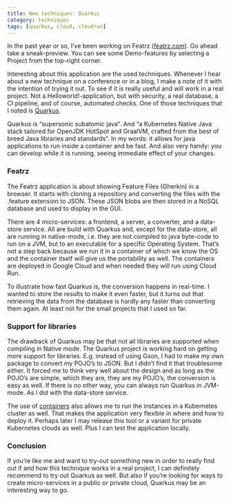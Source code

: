 ```yaml
---
title: New techniques: Quarkus
category: techniques
tags: [quarkus, cloud, cloudrun]
---
```



In the past year or so, I’ve been working on Featrz ([featrz.com](https://featrz.com/)). Go ahead take a sneak-preview. You can see some Demo-features by selecting a Project from the top-right corner.

Interesting about this application are the used techniques. Whenever I hear about a new technique on a conference or in a blog, I make a note of it with the intention of trying it out. To see if it is really useful and will work in a real project. Not a Helloworld!-application, but with security, a real database, a CI pipeline, and of course, automated checks. One of those techniques that I noted is [Quarkus](https://quarkus.io/).

Quarkus is “supersonic subatomic java“. And “a Kubernetes Native Java stack tailored for OpenJDK HotSpot and GraalVM, crafted from the best of breed Java libraries and standards“. In my words: it allows for java applications to run inside a container and be fast. And also very handy: you can develop while it is running, seeing immediate effect of your changes.

### Featrz
The Featrz application is about showing Feature Files (Gherkin) in a browser. It starts with cloning a repository and converting the files with the .feature extension to JSON. These JSON blobs are then stored in a NoSQL database and used to display in the GUI.

There are 4 micro-services: a frontend, a server, a converter, and a data-store service. All are build with Quarkus and, except for the data-store, all are running in native-mode, i.e. they are not compiled to java byte-code to run on a JVM, but to an executable for a specific Operating System. That’s not a step back because we run it in a container of which we know the OS and the container itself will give us the portability as well. The containers are deployed in Google Cloud and when needed they will run using Cloud Run.

To illustrate how fast Quarkus is, the conversion happens in real-time. I wanted to store the results to make it even faster, but it turns out that retrieving the data from the database is hardly any faster than converting them again. At least not for the small projects that I used so far.

### Support for libraries
The drawback of Quarkus may be that not all libraries are supported when compiling in Native mode. The Quarkus project is working hard on getting more support for libraries. E.g. instead of using Gson, I had to make my own package to convert my POJO’s to JSON. But I didn’t find it that troublesome either. It forced me to think very well about the design and as long as the POJO’s are simple, which they are, they are my POJO’s, the conversion is easy as well. If there is no other way, you can always run Quarkus in JVM-mode. As I did with the data-store service.

The use of [containers](https://quarkus.io/vision/container-first) also allows me to run the instances in a Kubernetes cluster as well. That makes the application very flexible in where and how to deploy it. Perhaps later I may release this tool or a variant for private Kubernetes clouds as well. Plus I can test the application locally.

### Conclusion
If you’re like me and want to try-out something new in order to really find out if and how this technique works in a real project, I can definitely recommend to try out Quarkus as well. But also if you’re looking for ways to create micro-services in a public or private cloud, Quarkus may be an interesting way to go.